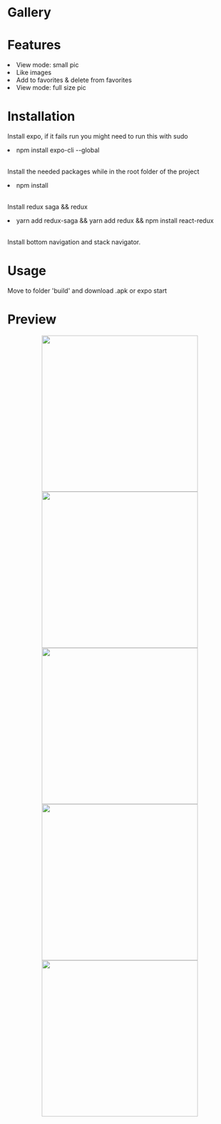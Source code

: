 <h1>Gallery</h1>
<h1>Features</h1>
<li>View mode: small pic</li>
<li>Like images</li>
<li>Add to favorites & delete from favorites</li>
<li>View mode: full size pic</li>
<h1>Installation</h1>
<p>Install expo, if it fails run you might need to run this with sudo</p>
<li>npm install expo-cli --global</li><br>
<p>Install the needed packages while in the root folder of the project</p>
<li>npm install</li><br>
<p>Install redux saga && redux</p>
<li>yarn add redux-saga && yarn add redux && npm install react-redux</li><br>
<p>Install bottom navigation and stack navigator.</p>
<h1>Usage</h1>
<p>Move to folder 'build' and download .apk or expo start</p>
<h1>Preview</h1>
<p align="center">
  <img src="https://github.com/skhe55/RN_gallery/blob/master/assetsimages/1.png" width="350" title="">
  <img src="https://github.com/skhe55/RN_gallery/blob/master/assetsimages/2.png" width="350" title="">
  <img src="https://github.com/skhe55/RN_gallery/blob/master/assetsimages/3.png" width="350" title="">
  <img src="https://github.com/skhe55/RN_gallery/blob/master/assetsimages/4.png" width="350" title="">
  <img src="https://github.com/skhe55/RN_gallery/blob/master/assetsimages/5.png" width="350" title="">
</p>
